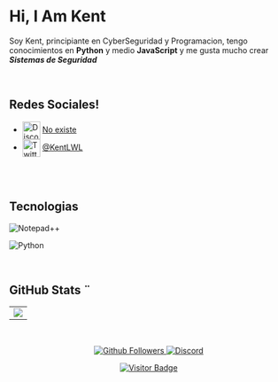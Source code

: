 # Hi, I Am Kent

Soy Kent, principiante en CyberSeguridad y Programacion, tengo conocimientos en **Python** y medio **JavaScript** y me gusta mucho crear ***Sistemas de Seguridad***

<br />

   ## Redes Sociales!
   - <img src="https://simpleicons.org/icons/discord.svg" alt="Discord" width="32" align="center">  [No existe](https://discord.gg/kSXER4Bj2d)
   - <img src="https://simpleicons.org/icons/twitter.svg" alt="Twitter" width="32" align="center">  [@KentLWL](https://twitter.com/KentLWL)
   <br />
   
  
   <br />
   
   ## Tecnologias

![Notepad++](https://img.shields.io/static/v1?label=Notepad++&message=Editor%20Favorito.%20&style=for-the-badge&color=1e88e5&logo=Notepad++)

![Python](https://img.shields.io/static/v1?label=Python&message=Lenguaje%20de%20ProgramaciÃ³n%20hasta%20el%20momento%20favorito.%20&style=for-the-badge&color=F7DF1E&logo=Python)


<br />

## GitHub Stats ¨

<table>
  <tr>
    <td align="center" style="padding=0;width=50%;">
      <img align="center" style="padding=0;" src="https://github-readme-stats.vercel.app/api/?username=hashesterminal&show_icons=true&title_color=4F8CC9&text_color=9f9f9f&theme=react&hide_border=true&hide_title=true&count_private=true" />
    </td>
  </tr>
</table>

<br />



<p align="center">
  <a href="https://github.com/KentMGR">
    <img alt="Github Followers" src="https://img.shields.io/github/followers/KentMGR?logo=github&style=for-the-badge" />
  </a>
  <a href="https://discord.gg/kSXER4Bj2d">
    <img alt="Discord" src="https://img.shields.io/discord/685949311443271744?logo=Discord&style=for-the-badge" />
  </a>   
   <p align="center">
    <a href="https://github.com/KentMGR">
    <img alt="Visitor Badge" src="https://visitor-badge.laobi.icu/badge?page_id=KentMGR.KentMGR" />
  </a>
   </p>
</p>
